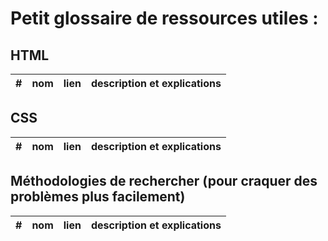 # Petit glossaire de ressources utiles :

## HTML

| # | nom | lien | description et explications |
|---|-----|------|-----------------------------|


## CSS

| # | nom | lien | description et explications |
|---|-----|------|-----------------------------|


## Méthodologies de rechercher (pour craquer des problèmes plus facilement)

| # | nom | lien | description et explications |
|---|-----|------|-----------------------------|

